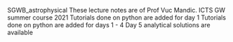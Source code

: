 SGWB_astrophysical
These lecture notes are of Prof Vuc Mandic. ICTS GW summer course 2021
Tutorials done on python are added for day 1
Tutorials done on python are added for days 1 - 4
Day 5 analytical solutions are available

